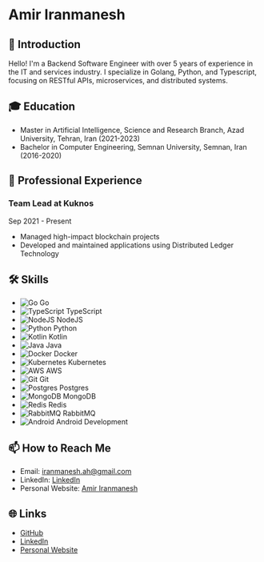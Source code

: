 # Amir Iranmanesh

## 👋 Introduction
Hello! I'm a Backend Software Engineer with over 5 years of experience in the IT and services industry. I specialize in Golang, Python, and Typescript, focusing on RESTful APIs, microservices, and distributed systems.

## 🎓 Education
- Master in Artificial Intelligence, Science and Research Branch, Azad University, Tehran, Iran (2021-2023)
- Bachelor in Computer Engineering, Semnan University, Semnan, Iran (2016-2020)

## 💼 Professional Experience
### Team Lead at Kuknos
Sep 2021 - Present
- Managed high-impact blockchain projects
- Developed and maintained applications using Distributed Ledger Technology

## 🛠️ Skills
- ![Go](https://img.shields.io/badge/-Go-00ADD8?style=flat-square&logo=go) Go
- ![TypeScript](https://img.shields.io/badge/-TypeScript-007ACC?style=flat-square&logo=typescript) TypeScript
- ![NodeJS](https://img.shields.io/badge/-NodeJS-339933?style=flat-square&logo=node.js) NodeJS
- ![Python](https://img.shields.io/badge/-Python-3776AB?style=flat-square&logo=python) Python
- ![Kotlin](https://img.shields.io/badge/-Kotlin-0095D5?style=flat-square&logo=kotlin) Kotlin
- ![Java](https://img.shields.io/badge/-Java-007396?style=flat-square&logo=java) Java
- ![Docker](https://img.shields.io/badge/-Docker-2496ED?style=flat-square&logo=docker) Docker
- ![Kubernetes](https://img.shields.io/badge/-Kubernetes-326CE5?style=flat-square&logo=kubernetes) Kubernetes
- ![AWS](https://img.shields.io/badge/-AWS-232F3E?style=flat-square&logo=amazon-aws) AWS
- ![Git](https://img.shields.io/badge/-Git-F05032?style=flat-square&logo=git) Git
- ![Postgres](https://img.shields.io/badge/-Postgres-336791?style=flat-square&logo=postgresql) Postgres
- ![MongoDB](https://img.shields.io/badge/-MongoDB-47A248?style=flat-square&logo=mongodb) MongoDB
- ![Redis](https://img.shields.io/badge/-Redis-DC382D?style=flat-square&logo=redis) Redis
- ![RabbitMQ](https://img.shields.io/badge/-RabbitMQ-FF6600?style=flat-square&logo=rabbitmq) RabbitMQ
- ![Android](https://img.shields.io/badge/-Android-000000?style=flat-square&logo=android) Android Development

## 📫 How to Reach Me
- Email: [iranmanesh.ah@gmail.com](iranmanesh.ah@gmail.com)
- LinkedIn: [LinkedIn](https://linkedin.com/in/amiranmanesh/)
- Personal Website: [Amir Iranmanesh](https://amiranmanesh.ir)

## 🌐 Links
- [GitHub](https://github.com/amiranmanesh)
- [LinkedIn](https://linkedin.com/in/amiranmanesh/)
- [Personal Website](https://amiranmanesh.ir)
<!-- Optional: You can also add a section for hobbies, interests, or any other personal tidbits you'd like to share -->
